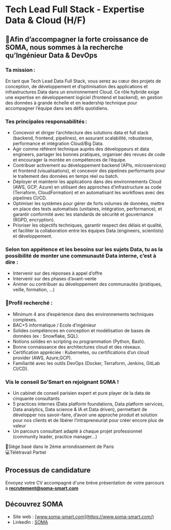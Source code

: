 # Tech Lead Full Stack - Expertise Data & Cloud (H/F) 

## 🚀Afin d’accompagner la forte croissance de SOMA, nous sommes à la recherche qu’Ingénieur Data & DevOps 

### Ta mission : 

En tant que Tech Lead Data Full Stack, vous serez au cœur des projets de conception, de développement et d’optimisation des applications et infrastructures Data dans un environnement Cloud. Ce rôle hybride exige une expertise en développement logiciel (frontend et backend), en gestion des données à grande échelle et en leadership technique pour accompagner l’équipe dans ses défis quotidiens. 

### Tes principales responsabilités : 

- Concevoir et diriger l’architecture des solutions data et full stack (backend, frontend, pipelines), en assurant scalabilité, robustesse, performance et intégration Cloud/Big Data. 
- Agir comme référent technique auprès des développeurs et data engineers, partager les bonnes pratiques, organiser des revues de code et encourager la montée en compétences de l’équipe. 
- Contribuer activement au développement backend (APIs, microservices) et frontend (visualisations), et concevoir des pipelines performants pour le traitement des données en temps réel ou batch. 
- Déployer et maintenir les applications dans des environnements Cloud (AWS, GCP, Azure) en utilisant des approches d’infrastructure as code (Terraform, CloudFormation) et en automatisant les workflows avec des pipelines CI/CD. 
- Optimiser les systèmes pour gérer de forts volumes de données, mettre en place des tests automatisés (unitaires, intégration, performance), et garantir conformité avec les standards de sécurité et gouvernance (RGPD, encryption). 
- Prioriser les objectifs techniques, garantir respect des délais et qualité, et faciliter la collaboration entre les équipes Data (engineers, scientists) et développement. 

### Selon ton appétence et les besoins sur les sujets Data, tu as la possibilité de monter une communauté Data interne, c’est à dire :  
- Intervenir sur des réponses à appel d’offre
- Intervenir sur des phases d’avant-vente
- Animer ou contribuer au développement des communautés (pratiques, veille, formation, …) 

 

### 🔎Profil recherché :  

- Minimum 4 ans d’expérience dans des environnements techniques complexes. 
- BAC+5 informatique / Ecole d’ingénieur 
- Solides compétences en conception et modélisation de bases de données (ex : Snowflake, SQL). 
- Notions solides en scripting ou programmation (Python, Bash). 
- Bonne connaissance des architectures cloud et des réseaux. 
- Certification appréciée : Kubernetes, ou certifications d’un cloud provider (AWS, Azure,GCP). 
- Familiarité avec les outils DevOps (Docker, Terraform, Jenkins, GitLab CI/CD). 

 

### Vis le conseil So’Smart en rejoignant SOMA !  
- Un cabinet de conseil parisien expert et pure player de la data de cinquante consultants 
- 5 practices internes (Data platform foundations, Data platform services, Data analytics, Data science & IA et Data driven), permettant de développer nos savoir-faire, d’avoir une approche produit et solution pour nos clients et de libérer l’intrapreneuriat pour créer encore plus de valeur 
- Un parcours consultant adapté à chaque projet professionnel (community leader, practice manager...) 

 

📌Siège basé dans le 2ème arrondissement de Paris  
💻Télétravail Partiel 

## Processus de candidature
Envoyez votre CV accompagné d'une brève présentation de votre parcours à **recrutement@soma-smart.com**

## Découvrez SOMA
- Site web : [www.soma-smart.com](https://www.soma-smart.com/)
- LinkedIn : [SOMA](https://www.linkedin.com/company/soma-smart/posts/?feedView=all)
  

 

 
